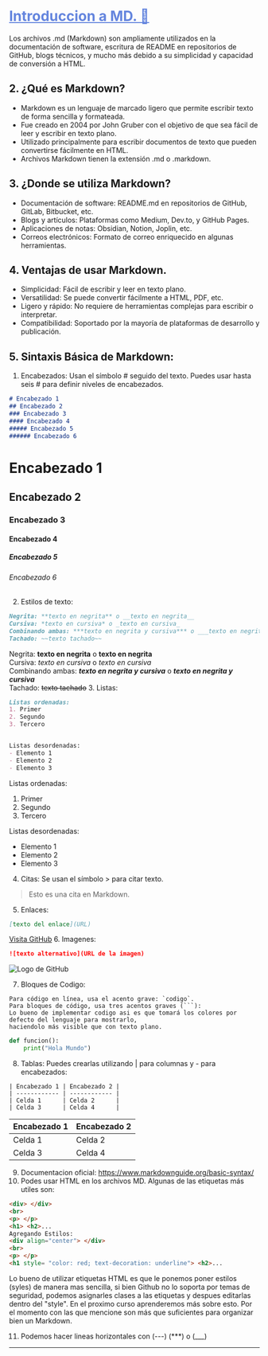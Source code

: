 <h1 style = "color: #6485de ;text-decoration: underline "> Introduccion a MD. 📑</h1>
Los archivos .md (Markdown) son ampliamente utilizados en la documentación de software, escritura de README en repositorios de GitHub, blogs técnicos, y mucho más debido a su simplicidad y capacidad de conversión a HTML.

## 2. ¿Qué es Markdown?

- Markdown es un lenguaje de marcado ligero que permite escribir texto de forma sencilla y formateada.
- Fue creado en 2004 por John Gruber con el objetivo de que sea fácil de leer y escribir en texto plano.
- Utilizado principalmente para escribir documentos de texto que pueden convertirse fácilmente en HTML.
- Archivos Markdown tienen la extensión .md o .markdown.

## 3. ¿Donde se utiliza Markdown?

- Documentación de software: README.md en repositorios de GitHub, GitLab, Bitbucket, etc.
- Blogs y artículos: Plataformas como Medium, Dev.to, y GitHub Pages.
- Aplicaciones de notas: Obsidian, Notion, Joplin, etc.
- Correos electrónicos: Formato de correo enriquecido en algunas herramientas.

## 4. Ventajas de usar Markdown.

- Simplicidad: Fácil de escribir y leer en texto plano.
- Versatilidad: Se puede convertir fácilmente a HTML, PDF, etc.
- Ligero y rápido: No requiere de herramientas complejas para escribir o interpretar.
- Compatibilidad: Soportado por la mayoría de plataformas de desarrollo y publicación.

## 5. Sintaxis Básica de Markdown:

1. Encabezados: Usan el símbolo # seguido del texto. Puedes usar hasta seis # para definir niveles de encabezados.

```md
# Encabezado 1
## Encabezado 2
### Encabezado 3
#### Encabezado 4
##### Encabezado 5
###### Encabezado 6

```

# Encabezado 1

## Encabezado 2

### Encabezado 3

#### Encabezado 4

##### Encabezado 5

###### Encabezado 6

2. Estilos de texto:

```md
Negrita: **texto en negrita** o __texto en negrita__
Cursiva: *texto en cursiva* o _texto en cursiva_
Combinando ambas: ***texto en negrita y cursiva*** o ___texto en negrita y cursiva___
Tachado: ~~texto tachado~~
```

Negrita: **texto en negrita** o __texto en negrita__ <br>
Cursiva: *texto en cursiva* o _texto en cursiva_ <br>
Combinando ambas: ***texto en negrita y cursiva*** o ___texto en negrita y cursiva___ <br>
Tachado: ~~texto tachado~~
3. Listas:

```md
Listas ordenadas:
1. Primer
2. Segundo
3. Tercero


Listas desordenadas:
- Elemento 1
- Elemento 2
- Elemento 3
```

Listas ordenadas:

1. Primer
2. Segundo
3. Tercero

Listas desordenadas:

- Elemento 1
- Elemento 2
- Elemento 3

4. Citas: Se usan el símbolo > para citar texto.

> Esto es una cita en Markdown.

5. Enlaces:

```md
[texto del enlace](URL)

```

[Visita GitHub](https://github.com)
6. Imagenes:

```md
![texto alternativo](URL de la imagen)
```

![Logo de GitHub](https://github.githubassets.com/images/modules/logos_page/GitHub-Mark.png)

7. Bloques de Codigo:

```
Para código en línea, usa el acento grave: `codigo`.
Para bloques de código, usa tres acentos graves (```):
Lo bueno de implementar codigo asi es que tomará los colores por defecto del lenguaje para mostrarlo,
haciendolo más visible que con texto plano.
```

```python
def funcion():
    print("Hola Mundo")
```

8. Tablas: Puedes crearlas utilizando | para columnas y - para encabezados:

```
| Encabezado 1 | Encabezado 2 |
| ------------ | ------------ |
| Celda 1      | Celda 2      |
| Celda 3      | Celda 4      |
```

| Encabezado 1 | Encabezado 2 |
| ------------ | ------------ |
| Celda 1      | Celda 2      |
| Celda 3      | Celda 4      |

9. Documentacion oficial: https://www.markdownguide.org/basic-syntax/
10. Podes usar HTML en los archivos MD. Algunas de las etiquetas más utiles son:

```md
<div> </div>
<br>
<p> </p>
<h1> <h2>...
Agregando Estilos:
<div align="center"> </div>
<br>
<p> </p>
<h1 style= "color: red; text-decoration: underline"> <h2>...

```

Lo bueno de utilizar etiquetas HTML es que le ponemos poner estilos (syles) de manera mas sencilla, si bien Github no lo soporta por temas de seguridad, podemos asignarles clases a las etiquetas y despues editarlas dentro del "style". En el proximo curso aprenderemos más sobre esto. Por el momento con las que mencione son más que suficientes para organizar bien un Markdown.

11. Podemos hacer lineas horizontales con (---) (***) o (___)

---
